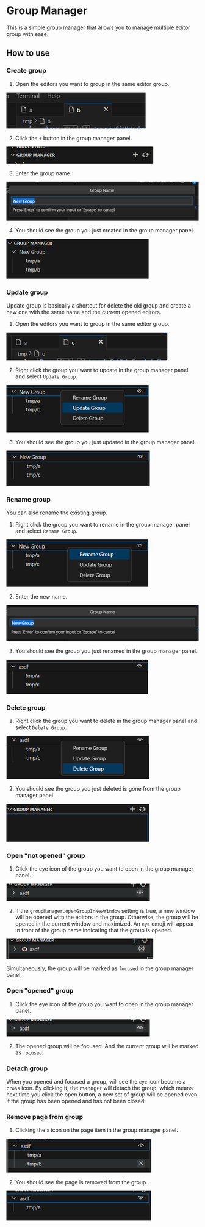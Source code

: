 # Group Manager

This is a simple group manager that allows you to manage multiple editor group with ease.

## How to use

### Create group

1. Open the editors you want to group in the same editor group.

![create group 1](/image/create/1.png)

2. Click the `+` button in the group manager panel.

![create group 2](/image/create/2.png)

3. Enter the group name.

![create group 3](/image/create/3.png)

4. You should see the group you just created in the group manager panel.

![create group 4](/image/create/4.png)

### Update group

Update group is basically a shortcut for delete the old group and create a new one with the same
name and the current opened editors.

1. Open the editors you want to group in the same editor group.

![update group 1](/image/update/1.png)

2. Right click the group you want to update in the group manager panel and select `Update Group`.

![update group 2](/image/update/2.png)

3. You should see the group you just updated in the group manager panel.

![update group 3](/image/update/3.png)

### Rename group

You can also rename the existing group.

1. Right click the group you want to rename in the group manager panel and select `Rename Group`.

![rename group 1](/image/rename/1.png)

2. Enter the new name.

![rename group 2](/image/rename/2.png)

3. You should see the group you just renamed in the group manager panel.

![rename group 3](/image/rename/3.png)

### Delete group

1. Right click the group you want to delete in the group manager panel and select `Delete Group`.

![delete group 1](/image/delete/1.png)

2. You should see the group you just deleted is gone from the group manager panel.

![delete group 2](/image/delete/2.png)

### Open "not opened" group

1. Click the eye icon of the group you want to open in the group manager panel.

![open group 1](/image/open/1.png)

2. If the `groupManager.openGroupInNewWindow` setting is true, a new window will be opened with
   the editors in the group. Otherwise, the group will be opened in the current window and maximized.
   An `eye` emoji will appear in front of the group name indicating that the group is opened.

![open group 2](/image/open/2.png)

Simultaneously, the group will be marked as `focused` in the group manager panel.

### Open "opened" group

1. Click the eye icon of the group you want to open in the group manager panel.

![open group 1](/image/open/1.png)

2. The opened group will be focused. And the current group will be marked as `focused`.

### Detach group

When you opened and focused a group, will see the `eye` icon become a `cross` icon. By clicking it,
the manager will detach the group, which means next time you click the open button, a new set of
group will be opened even if the group has been opened and has not been closed.

### Remove page from group

1. Clicking the `x` icon on the page item in the group
manager panel.

![remove page](/image/remove/1.png)

2. You should see the page is removed from the group.

![remove page](/image/remove/2.png)
